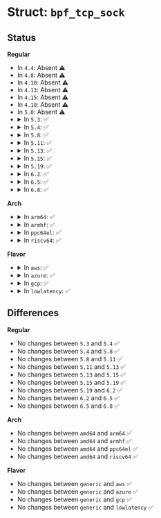# Struct: <code>bpf_tcp_sock</code>

## Status
<b>Regular</b>
<ul>
<li>
In <code>4.4</code>: Absent ⚠️
</li>
<li>
In <code>4.8</code>: Absent ⚠️
</li>
<li>
In <code>4.10</code>: Absent ⚠️
</li>
<li>
In <code>4.13</code>: Absent ⚠️
</li>
<li>
In <code>4.15</code>: Absent ⚠️
</li>
<li>
In <code>4.18</code>: Absent ⚠️
</li>
<li>
In <code>5.0</code>: Absent ⚠️
</li>
<li>
<details>
<summary>In <code>5.3</code>: ✅</summary>

```c
struct bpf_tcp_sock {
    __u32 snd_cwnd;
    __u32 srtt_us;
    __u32 rtt_min;
    __u32 snd_ssthresh;
    __u32 rcv_nxt;
    __u32 snd_nxt;
    __u32 snd_una;
    __u32 mss_cache;
    __u32 ecn_flags;
    __u32 rate_delivered;
    __u32 rate_interval_us;
    __u32 packets_out;
    __u32 retrans_out;
    __u32 total_retrans;
    __u32 segs_in;
    __u32 data_segs_in;
    __u32 segs_out;
    __u32 data_segs_out;
    __u32 lost_out;
    __u32 sacked_out;
    __u64 bytes_received;
    __u64 bytes_acked;
    __u32 dsack_dups;
    __u32 delivered;
    __u32 delivered_ce;
    __u32 icsk_retransmits;
};
```
</details>
</li>
<li>
<details>
<summary>In <code>5.4</code>: ✅</summary>

```c
struct bpf_tcp_sock {
    __u32 snd_cwnd;
    __u32 srtt_us;
    __u32 rtt_min;
    __u32 snd_ssthresh;
    __u32 rcv_nxt;
    __u32 snd_nxt;
    __u32 snd_una;
    __u32 mss_cache;
    __u32 ecn_flags;
    __u32 rate_delivered;
    __u32 rate_interval_us;
    __u32 packets_out;
    __u32 retrans_out;
    __u32 total_retrans;
    __u32 segs_in;
    __u32 data_segs_in;
    __u32 segs_out;
    __u32 data_segs_out;
    __u32 lost_out;
    __u32 sacked_out;
    __u64 bytes_received;
    __u64 bytes_acked;
    __u32 dsack_dups;
    __u32 delivered;
    __u32 delivered_ce;
    __u32 icsk_retransmits;
};
```
</details>
</li>
<li>
<details>
<summary>In <code>5.8</code>: ✅</summary>

```c
struct bpf_tcp_sock {
    __u32 snd_cwnd;
    __u32 srtt_us;
    __u32 rtt_min;
    __u32 snd_ssthresh;
    __u32 rcv_nxt;
    __u32 snd_nxt;
    __u32 snd_una;
    __u32 mss_cache;
    __u32 ecn_flags;
    __u32 rate_delivered;
    __u32 rate_interval_us;
    __u32 packets_out;
    __u32 retrans_out;
    __u32 total_retrans;
    __u32 segs_in;
    __u32 data_segs_in;
    __u32 segs_out;
    __u32 data_segs_out;
    __u32 lost_out;
    __u32 sacked_out;
    __u64 bytes_received;
    __u64 bytes_acked;
    __u32 dsack_dups;
    __u32 delivered;
    __u32 delivered_ce;
    __u32 icsk_retransmits;
};
```
</details>
</li>
<li>
<details>
<summary>In <code>5.11</code>: ✅</summary>

```c
struct bpf_tcp_sock {
    __u32 snd_cwnd;
    __u32 srtt_us;
    __u32 rtt_min;
    __u32 snd_ssthresh;
    __u32 rcv_nxt;
    __u32 snd_nxt;
    __u32 snd_una;
    __u32 mss_cache;
    __u32 ecn_flags;
    __u32 rate_delivered;
    __u32 rate_interval_us;
    __u32 packets_out;
    __u32 retrans_out;
    __u32 total_retrans;
    __u32 segs_in;
    __u32 data_segs_in;
    __u32 segs_out;
    __u32 data_segs_out;
    __u32 lost_out;
    __u32 sacked_out;
    __u64 bytes_received;
    __u64 bytes_acked;
    __u32 dsack_dups;
    __u32 delivered;
    __u32 delivered_ce;
    __u32 icsk_retransmits;
};
```
</details>
</li>
<li>
<details>
<summary>In <code>5.13</code>: ✅</summary>

```c
struct bpf_tcp_sock {
    __u32 snd_cwnd;
    __u32 srtt_us;
    __u32 rtt_min;
    __u32 snd_ssthresh;
    __u32 rcv_nxt;
    __u32 snd_nxt;
    __u32 snd_una;
    __u32 mss_cache;
    __u32 ecn_flags;
    __u32 rate_delivered;
    __u32 rate_interval_us;
    __u32 packets_out;
    __u32 retrans_out;
    __u32 total_retrans;
    __u32 segs_in;
    __u32 data_segs_in;
    __u32 segs_out;
    __u32 data_segs_out;
    __u32 lost_out;
    __u32 sacked_out;
    __u64 bytes_received;
    __u64 bytes_acked;
    __u32 dsack_dups;
    __u32 delivered;
    __u32 delivered_ce;
    __u32 icsk_retransmits;
};
```
</details>
</li>
<li>
<details>
<summary>In <code>5.15</code>: ✅</summary>

```c
struct bpf_tcp_sock {
    __u32 snd_cwnd;
    __u32 srtt_us;
    __u32 rtt_min;
    __u32 snd_ssthresh;
    __u32 rcv_nxt;
    __u32 snd_nxt;
    __u32 snd_una;
    __u32 mss_cache;
    __u32 ecn_flags;
    __u32 rate_delivered;
    __u32 rate_interval_us;
    __u32 packets_out;
    __u32 retrans_out;
    __u32 total_retrans;
    __u32 segs_in;
    __u32 data_segs_in;
    __u32 segs_out;
    __u32 data_segs_out;
    __u32 lost_out;
    __u32 sacked_out;
    __u64 bytes_received;
    __u64 bytes_acked;
    __u32 dsack_dups;
    __u32 delivered;
    __u32 delivered_ce;
    __u32 icsk_retransmits;
};
```
</details>
</li>
<li>
<details>
<summary>In <code>5.19</code>: ✅</summary>

```c
struct bpf_tcp_sock {
    __u32 snd_cwnd;
    __u32 srtt_us;
    __u32 rtt_min;
    __u32 snd_ssthresh;
    __u32 rcv_nxt;
    __u32 snd_nxt;
    __u32 snd_una;
    __u32 mss_cache;
    __u32 ecn_flags;
    __u32 rate_delivered;
    __u32 rate_interval_us;
    __u32 packets_out;
    __u32 retrans_out;
    __u32 total_retrans;
    __u32 segs_in;
    __u32 data_segs_in;
    __u32 segs_out;
    __u32 data_segs_out;
    __u32 lost_out;
    __u32 sacked_out;
    __u64 bytes_received;
    __u64 bytes_acked;
    __u32 dsack_dups;
    __u32 delivered;
    __u32 delivered_ce;
    __u32 icsk_retransmits;
};
```
</details>
</li>
<li>
<details>
<summary>In <code>6.2</code>: ✅</summary>

```c
struct bpf_tcp_sock {
    __u32 snd_cwnd;
    __u32 srtt_us;
    __u32 rtt_min;
    __u32 snd_ssthresh;
    __u32 rcv_nxt;
    __u32 snd_nxt;
    __u32 snd_una;
    __u32 mss_cache;
    __u32 ecn_flags;
    __u32 rate_delivered;
    __u32 rate_interval_us;
    __u32 packets_out;
    __u32 retrans_out;
    __u32 total_retrans;
    __u32 segs_in;
    __u32 data_segs_in;
    __u32 segs_out;
    __u32 data_segs_out;
    __u32 lost_out;
    __u32 sacked_out;
    __u64 bytes_received;
    __u64 bytes_acked;
    __u32 dsack_dups;
    __u32 delivered;
    __u32 delivered_ce;
    __u32 icsk_retransmits;
};
```
</details>
</li>
<li>
<details>
<summary>In <code>6.5</code>: ✅</summary>

```c
struct bpf_tcp_sock {
    __u32 snd_cwnd;
    __u32 srtt_us;
    __u32 rtt_min;
    __u32 snd_ssthresh;
    __u32 rcv_nxt;
    __u32 snd_nxt;
    __u32 snd_una;
    __u32 mss_cache;
    __u32 ecn_flags;
    __u32 rate_delivered;
    __u32 rate_interval_us;
    __u32 packets_out;
    __u32 retrans_out;
    __u32 total_retrans;
    __u32 segs_in;
    __u32 data_segs_in;
    __u32 segs_out;
    __u32 data_segs_out;
    __u32 lost_out;
    __u32 sacked_out;
    __u64 bytes_received;
    __u64 bytes_acked;
    __u32 dsack_dups;
    __u32 delivered;
    __u32 delivered_ce;
    __u32 icsk_retransmits;
};
```
</details>
</li>
<li>
<details>
<summary>In <code>6.8</code>: ✅</summary>

```c
struct bpf_tcp_sock {
    __u32 snd_cwnd;
    __u32 srtt_us;
    __u32 rtt_min;
    __u32 snd_ssthresh;
    __u32 rcv_nxt;
    __u32 snd_nxt;
    __u32 snd_una;
    __u32 mss_cache;
    __u32 ecn_flags;
    __u32 rate_delivered;
    __u32 rate_interval_us;
    __u32 packets_out;
    __u32 retrans_out;
    __u32 total_retrans;
    __u32 segs_in;
    __u32 data_segs_in;
    __u32 segs_out;
    __u32 data_segs_out;
    __u32 lost_out;
    __u32 sacked_out;
    __u64 bytes_received;
    __u64 bytes_acked;
    __u32 dsack_dups;
    __u32 delivered;
    __u32 delivered_ce;
    __u32 icsk_retransmits;
};
```
</details>
</li>
</ul>
<b>Arch</b>
<ul>
<li>
<details>
<summary>In <code>arm64</code>: ✅</summary>

```c
struct bpf_tcp_sock {
    __u32 snd_cwnd;
    __u32 srtt_us;
    __u32 rtt_min;
    __u32 snd_ssthresh;
    __u32 rcv_nxt;
    __u32 snd_nxt;
    __u32 snd_una;
    __u32 mss_cache;
    __u32 ecn_flags;
    __u32 rate_delivered;
    __u32 rate_interval_us;
    __u32 packets_out;
    __u32 retrans_out;
    __u32 total_retrans;
    __u32 segs_in;
    __u32 data_segs_in;
    __u32 segs_out;
    __u32 data_segs_out;
    __u32 lost_out;
    __u32 sacked_out;
    __u64 bytes_received;
    __u64 bytes_acked;
    __u32 dsack_dups;
    __u32 delivered;
    __u32 delivered_ce;
    __u32 icsk_retransmits;
};
```
</details>
</li>
<li>
<details>
<summary>In <code>armhf</code>: ✅</summary>

```c
struct bpf_tcp_sock {
    __u32 snd_cwnd;
    __u32 srtt_us;
    __u32 rtt_min;
    __u32 snd_ssthresh;
    __u32 rcv_nxt;
    __u32 snd_nxt;
    __u32 snd_una;
    __u32 mss_cache;
    __u32 ecn_flags;
    __u32 rate_delivered;
    __u32 rate_interval_us;
    __u32 packets_out;
    __u32 retrans_out;
    __u32 total_retrans;
    __u32 segs_in;
    __u32 data_segs_in;
    __u32 segs_out;
    __u32 data_segs_out;
    __u32 lost_out;
    __u32 sacked_out;
    __u64 bytes_received;
    __u64 bytes_acked;
    __u32 dsack_dups;
    __u32 delivered;
    __u32 delivered_ce;
    __u32 icsk_retransmits;
};
```
</details>
</li>
<li>
<details>
<summary>In <code>ppc64el</code>: ✅</summary>

```c
struct bpf_tcp_sock {
    __u32 snd_cwnd;
    __u32 srtt_us;
    __u32 rtt_min;
    __u32 snd_ssthresh;
    __u32 rcv_nxt;
    __u32 snd_nxt;
    __u32 snd_una;
    __u32 mss_cache;
    __u32 ecn_flags;
    __u32 rate_delivered;
    __u32 rate_interval_us;
    __u32 packets_out;
    __u32 retrans_out;
    __u32 total_retrans;
    __u32 segs_in;
    __u32 data_segs_in;
    __u32 segs_out;
    __u32 data_segs_out;
    __u32 lost_out;
    __u32 sacked_out;
    __u64 bytes_received;
    __u64 bytes_acked;
    __u32 dsack_dups;
    __u32 delivered;
    __u32 delivered_ce;
    __u32 icsk_retransmits;
};
```
</details>
</li>
<li>
<details>
<summary>In <code>riscv64</code>: ✅</summary>

```c
struct bpf_tcp_sock {
    __u32 snd_cwnd;
    __u32 srtt_us;
    __u32 rtt_min;
    __u32 snd_ssthresh;
    __u32 rcv_nxt;
    __u32 snd_nxt;
    __u32 snd_una;
    __u32 mss_cache;
    __u32 ecn_flags;
    __u32 rate_delivered;
    __u32 rate_interval_us;
    __u32 packets_out;
    __u32 retrans_out;
    __u32 total_retrans;
    __u32 segs_in;
    __u32 data_segs_in;
    __u32 segs_out;
    __u32 data_segs_out;
    __u32 lost_out;
    __u32 sacked_out;
    __u64 bytes_received;
    __u64 bytes_acked;
    __u32 dsack_dups;
    __u32 delivered;
    __u32 delivered_ce;
    __u32 icsk_retransmits;
};
```
</details>
</li>
</ul>
<b>Flavor</b>
<ul>
<li>
<details>
<summary>In <code>aws</code>: ✅</summary>

```c
struct bpf_tcp_sock {
    __u32 snd_cwnd;
    __u32 srtt_us;
    __u32 rtt_min;
    __u32 snd_ssthresh;
    __u32 rcv_nxt;
    __u32 snd_nxt;
    __u32 snd_una;
    __u32 mss_cache;
    __u32 ecn_flags;
    __u32 rate_delivered;
    __u32 rate_interval_us;
    __u32 packets_out;
    __u32 retrans_out;
    __u32 total_retrans;
    __u32 segs_in;
    __u32 data_segs_in;
    __u32 segs_out;
    __u32 data_segs_out;
    __u32 lost_out;
    __u32 sacked_out;
    __u64 bytes_received;
    __u64 bytes_acked;
    __u32 dsack_dups;
    __u32 delivered;
    __u32 delivered_ce;
    __u32 icsk_retransmits;
};
```
</details>
</li>
<li>
<details>
<summary>In <code>azure</code>: ✅</summary>

```c
struct bpf_tcp_sock {
    __u32 snd_cwnd;
    __u32 srtt_us;
    __u32 rtt_min;
    __u32 snd_ssthresh;
    __u32 rcv_nxt;
    __u32 snd_nxt;
    __u32 snd_una;
    __u32 mss_cache;
    __u32 ecn_flags;
    __u32 rate_delivered;
    __u32 rate_interval_us;
    __u32 packets_out;
    __u32 retrans_out;
    __u32 total_retrans;
    __u32 segs_in;
    __u32 data_segs_in;
    __u32 segs_out;
    __u32 data_segs_out;
    __u32 lost_out;
    __u32 sacked_out;
    __u64 bytes_received;
    __u64 bytes_acked;
    __u32 dsack_dups;
    __u32 delivered;
    __u32 delivered_ce;
    __u32 icsk_retransmits;
};
```
</details>
</li>
<li>
<details>
<summary>In <code>gcp</code>: ✅</summary>

```c
struct bpf_tcp_sock {
    __u32 snd_cwnd;
    __u32 srtt_us;
    __u32 rtt_min;
    __u32 snd_ssthresh;
    __u32 rcv_nxt;
    __u32 snd_nxt;
    __u32 snd_una;
    __u32 mss_cache;
    __u32 ecn_flags;
    __u32 rate_delivered;
    __u32 rate_interval_us;
    __u32 packets_out;
    __u32 retrans_out;
    __u32 total_retrans;
    __u32 segs_in;
    __u32 data_segs_in;
    __u32 segs_out;
    __u32 data_segs_out;
    __u32 lost_out;
    __u32 sacked_out;
    __u64 bytes_received;
    __u64 bytes_acked;
    __u32 dsack_dups;
    __u32 delivered;
    __u32 delivered_ce;
    __u32 icsk_retransmits;
};
```
</details>
</li>
<li>
<details>
<summary>In <code>lowlatency</code>: ✅</summary>

```c
struct bpf_tcp_sock {
    __u32 snd_cwnd;
    __u32 srtt_us;
    __u32 rtt_min;
    __u32 snd_ssthresh;
    __u32 rcv_nxt;
    __u32 snd_nxt;
    __u32 snd_una;
    __u32 mss_cache;
    __u32 ecn_flags;
    __u32 rate_delivered;
    __u32 rate_interval_us;
    __u32 packets_out;
    __u32 retrans_out;
    __u32 total_retrans;
    __u32 segs_in;
    __u32 data_segs_in;
    __u32 segs_out;
    __u32 data_segs_out;
    __u32 lost_out;
    __u32 sacked_out;
    __u64 bytes_received;
    __u64 bytes_acked;
    __u32 dsack_dups;
    __u32 delivered;
    __u32 delivered_ce;
    __u32 icsk_retransmits;
};
```
</details>
</li>
</ul>

## Differences
<b>Regular</b>
<ul>
<li>
No changes between <code>5.3</code> and <code>5.4</code> ✅
</li>
<li>
No changes between <code>5.4</code> and <code>5.8</code> ✅
</li>
<li>
No changes between <code>5.8</code> and <code>5.11</code> ✅
</li>
<li>
No changes between <code>5.11</code> and <code>5.13</code> ✅
</li>
<li>
No changes between <code>5.13</code> and <code>5.15</code> ✅
</li>
<li>
No changes between <code>5.15</code> and <code>5.19</code> ✅
</li>
<li>
No changes between <code>5.19</code> and <code>6.2</code> ✅
</li>
<li>
No changes between <code>6.2</code> and <code>6.5</code> ✅
</li>
<li>
No changes between <code>6.5</code> and <code>6.8</code> ✅
</li>
</ul>
<b>Arch</b>
<ul>
<li>
No changes between <code>amd64</code> and <code>arm64</code> ✅
</li>
<li>
No changes between <code>amd64</code> and <code>armhf</code> ✅
</li>
<li>
No changes between <code>amd64</code> and <code>ppc64el</code> ✅
</li>
<li>
No changes between <code>amd64</code> and <code>riscv64</code> ✅
</li>
</ul>
<b>Flavor</b>
<ul>
<li>
No changes between <code>generic</code> and <code>aws</code> ✅
</li>
<li>
No changes between <code>generic</code> and <code>azure</code> ✅
</li>
<li>
No changes between <code>generic</code> and <code>gcp</code> ✅
</li>
<li>
No changes between <code>generic</code> and <code>lowlatency</code> ✅
</li>
</ul>
